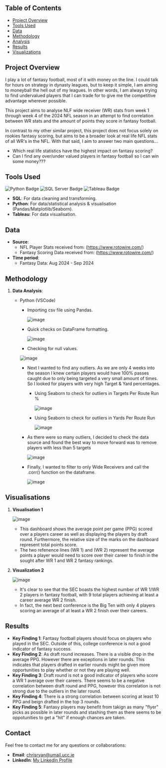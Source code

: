 

## Table of Contents

- [Project Overview](#project-overview)
- [Tools Used](#tools-used)
- [Data](#data)
- [Methodology](#methodology)
- [Analysis](#analysis)
- [Results](#results)
- [Visualizations](#visualizations)

## Project Overview

I play a lot of fantasy football, most of it with money on the line. I could talk for hours on strategy in dynasty leagues, but to keep it simple, I am aiming to moneyball the hell out of my leagues. In other words, I am always trying to find undervalued players that I can trade for to give me the competitive advantage wherever possible.

This project aims to analyse NLF wide receiver (WR) stats from week 1 through week 4 of the 2024 NFL season in an attempt to find correlation between WR stats and the amount of points they score in fantasy football.

In contrast to my other similar project, this project does not focus solely on rookies fantasy scoring, but aims to be a broader look at real life NFL stats of all WR's in the NFL. With that said, I aim to answer two main questions...

  - Which real life statistics have the highest impact on fantasy scoring?
  - Can I find any over/under valued players in fantasy football so I can win some money???

## Tools Used
![Python Badge](https://img.shields.io/badge/Python-3776AB?style=for-the-badge&logo=python&logoColor=white)
![SQL Server Badge](https://img.shields.io/badge/SQL_Server-CC2927?style=for-the-badge&logo=Microsoft-SQL-Server&logoColor=white)
![Tableau Badge](https://img.shields.io/badge/Tableau-E97627?style=for-the-badge&logo=Tableau&logoColor=white)
- **SQL**: For data cleaning and transforming.
- **Python**: For data/statistical analysis & visualisation (Pandas/Matplotlib/Seaborn).
- **Tableau**: For data visualisation.

## Data

- **Source**:
    - NFL Player Stats received from: (https://www.rotowire.com/)
    - Fantasy Scoring Data received from: (https://www.rotowire.com/)
- **Time period**:
    - Fantasy Data: Aug 2024 - Sep 2024

## Methodology

1. **Data Analysis**:
   - Python (VSCode)
       - Importing csv file using Pandas.

          ![image](https://github.com/user-attachments/assets/b0572cc4-8c57-40d3-bed8-b0c9d09ca000)
         
       - Quick checks on DataFrame formatting.

          ![image](https://github.com/user-attachments/assets/fdbc0197-72ac-419c-9559-34d1bdf7dadf)
         
       - Checking for null values.
         
       ![image](https://github.com/user-attachments/assets/4aab7f9d-56e5-45fd-9959-b6de66af8c4c)
     
       - Next I wanted to find any outliers. As we are only 4 weeks into the season I knew certain players would have 100% passes caught due to only being targeted a very small amount of times. So I looked for players with very high Target & Yard percentages.
         - Using Seaborn to check for outliers in Targets Per Route Run %
           
            ![image](https://github.com/user-attachments/assets/6a80d3a6-5785-4358-840b-2b60c1738074)
         
         - Using Seaborn to check for outliers in Yards Per Route Run

           ![image](https://github.com/user-attachments/assets/baa5d440-f410-47d0-9ae7-a5713a5826cf)
           
       - As there were so many outliers, I decided to check the data source and found the best way to move forward was to remove players with less than 5 targets

          ![image](https://github.com/user-attachments/assets/dce54c71-b9b3-4d81-8094-387279547422)
         
       - Finally, I wanted to filter to only Wide Receivers and call the .corr() function on the dataframe.

         ![image](https://github.com/user-attachments/assets/92cda310-a304-4ce7-b2d7-a0f552aa4a55)
         
## Visualisations

1. **Visualisation 1**

   ![image](https://github.com/user-attachments/assets/47f53efb-96b0-4129-9071-3b0e0cdf8123)

   - This dashboard shows the average point per game (PPG) scored over a players career as well as displaying the players by draft round. Furthermore, the relative size of the marks on the dashboard represent total points score.
   - The two refenence lines (WR 1) and (WR 2) represent the average points a player would need to score over their career to finish in the sought after WR 1 and WR 2 fantasy rankings.
     
2. **Visualization 2**

   ![image](https://github.com/user-attachments/assets/0552ebcb-0b99-4243-9501-a1f4cba53192)

   - It's clear to see that the SEC boasts the highest number of WR 1/WR 2 players in fantasy football, with 9 total players achieving at least a career average WR 2 finish.
   - In fact, the next best conference is the Big Ten with only 4 players scoring an average of at least a WR 2 finish over their careers.

## Results

- **Key Finding 1**: Fantasy football players should focus on players who played in the SEC. Outside of this, college conference is not a good indicator of fantasy success.
- **Key Finding 2**: As draft round increases. There is a visible drop in the average PPG. However there are exceptions in later rounds. This indicates that players drafted in earlier rounds might be given more opportunities to play whether or not they are playing well.
- **Key Finding 3**: Draft round is not a good indicator of players who score a WR 1 average over their careers. There seems to be a negative correlation between draft round and PPG, however this correlation is not strong due to the outliers in the later round.
- **Key Finding 4**: There is a strong correlation between scoring at least 10 PPG and beign drafted in the top 3 rounds.
- **Key Finding 5**: Fantasy players may benefit from takign as many "flyer" picks as possible in later rounds and stashing them as there seems to be oppotunities to get a "hit" if enough chances are taken.

## Contact

Feel free to contact me for any questions or collaborations:

- **Email**: [chrisryan@umail.ucc.ie](mailto:your-email@example.com)
- **LinkedIn**: [My LinkedIn Profile](https://www.linkedin.com/in/christopher-ryan-8229a81b9/)

